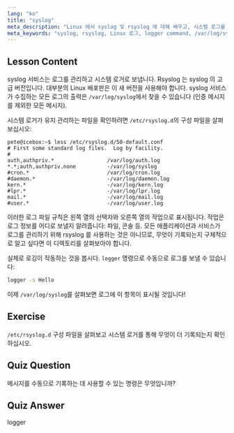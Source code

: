 ```yaml
---
lang: "ko"
title: "syslog"
meta_description: "Linux 에서 syslog 및 rsyslog 에 대해 배우고, 시스템 로그를 관리하는 방법과 logger 명령을 사용하는 방법을 알아보세요. 이 초보자 친화적인 튜토리얼로 시작하세요!"
meta_keywords: "syslog, rsyslog, Linux 로그, logger command, /var/log/syslog, Linux 튜토리얼, 초보자 Linux, 시스템 로깅"
---
```


## Lesson Content

syslog 서비스는 로그를 관리하고 시스템 로거로 보냅니다. Rsyslog 는 syslog 의 고급 버전입니다. 대부분의 Linux 배포판은 이 새 버전을 사용해야 합니다. syslog 서비스가 수집하는 모든 로그의 출력은 `/var/log/syslog`에서 찾을 수 있습니다 (인증 메시지를 제외한 모든 메시지).

시스템 로거가 유지 관리하는 파일을 확인하려면 `/etc/rsyslog.d`의 구성 파일을 살펴보십시오:

```plaintext
pete@icebox:~$ less /etc/rsyslog.d/50-default.conf
# First some standard log files.  Log by facility.
#
auth,authpriv.*                 /var/log/auth.log
*.*;auth,authpriv.none          -/var/log/syslog
#cron.*                         /var/log/cron.log
#daemon.*                       -/var/log/daemon.log
kern.*                          -/var/log/kern.log
#lpr.*                          -/var/log/lpr.log
mail.*                          -/var/log/mail.log
#user.*                         -/var/log/user.log
```

이러한 로그 파일 규칙은 왼쪽 열의 선택자와 오른쪽 열의 작업으로 표시됩니다. 작업은 로그 정보를 어디로 보낼지 알려줍니다: 파일, 콘솔 등. 모든 애플리케이션과 서비스가 로그를 관리하기 위해 rsyslog 를 사용하는 것은 아니므로, 무엇이 기록되는지 구체적으로 알고 싶다면 이 디렉토리를 살펴보아야 합니다.

실제로 로깅이 작동하는 것을 봅시다. `logger` 명령으로 수동으로 로그를 보낼 수 있습니다:

```bash
logger -s Hello
```

이제 `/var/log/syslog`를 살펴보면 로그에 이 항목이 표시될 것입니다!

## Exercise

`/etc/rsyslog.d` 구성 파일을 살펴보고 시스템 로거를 통해 무엇이 더 기록되는지 확인하십시오.

## Quiz Question

메시지를 수동으로 기록하는 데 사용할 수 있는 명령은 무엇입니까?

## Quiz Answer

logger
